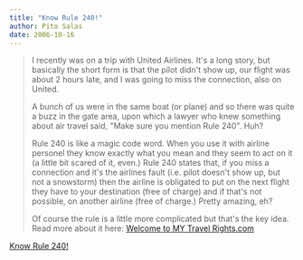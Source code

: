 ```yaml
---
title: "Know Rule 240!"
author: Pito Salas
date: 2006-10-16
---
```



>
> I recently was on a trip with United Airlines. It's a long story, but
> basically the short form is that the pilot didn't show up, our flight was
> about 2 hours late, and I was going to miss the connection, also on United.
>
> A bunch of us were in the same boat (or plane) and so there was quite a buzz
> in the gate area, upon which a lawyer who knew something about air travel
> said, "Make sure you mention Rule 240". Huh?
>
> Rule 240 is like a magic code word. When you use it with airline personel
> they know exactly what you mean and they seem to act on it (a little bit
> scared of it, even.) Rule 240 states that, if you miss a connection and it's
> the airlines fault (i.e. pilot doesn't show up, but not a snowstorm) then
> the airline is obligated to put on the next flight they have to your
> destination (free of charge) and if that's not possible, on another airline
> (free of charge.) Pretty amazing, eh?
>
> Of course the rule is a little more complicated but that's the key idea.
> Read more about it here: [Welcome to MY Travel
> Rights.com](<http://www.mytravelrights.com/travellaw.cfm?ai=3> "Welcome to
> MY Travel Rights.com")


[Know Rule 240!](None)
